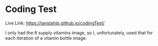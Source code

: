 # Coding Test

Live Link:
https://ianstahlp.github.io/codingTest/

I only had the 6 supply vitamins image, so I, unfortunately, used that for each iteration of a vitamin bottle image.
